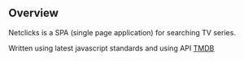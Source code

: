 
## Overview

Netclicks is a SPA (single page application) for searching TV series.

Written using latest javascript standards and using API [TMDB](https://www.themoviedb.org/documentation/api)


